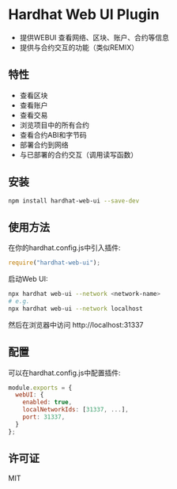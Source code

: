 # Hardhat Web UI Plugin

- 提供WEBUI 查看网络、区块、账户、合约等信息
- 提供与合约交互的功能（类似REMIX）

## 特性
- 查看区块
- 查看账户
- 查看交易
- 浏览项目中的所有合约
- 查看合约ABI和字节码
- 部署合约到网络
- 与已部署的合约交互（调用读写函数）

## 安装

```bash
npm install hardhat-web-ui --save-dev
```

## 使用方法

在你的hardhat.config.js中引入插件:

```javascript
require("hardhat-web-ui");
```

启动Web UI:

```bash
npx hardhat web-ui --network <network-name>
# e.g.
npx hardhat web-ui --network localhost
```

然后在浏览器中访问 http://localhost:31337

## 配置

可以在hardhat.config.js中配置插件:

```javascript
module.exports = {
  webUI: {
    enabled: true,
    localNetworkIds: [31337, ...],
    port: 31337,
  }
};
```

## 许可证

MIT
